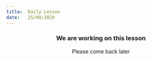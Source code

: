 ```yaml
---
title:  Daily Lesson
date:   25/08/2020
---
```


### <center>We are working on this lesson</center>
<center>Please come back later</center>